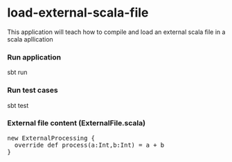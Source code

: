 # load-external-scala-file
This application will teach how to compile and load an external scala file in a scala apllication

### Run application
sbt run

### Run test cases
sbt test

### External file content (ExternalFile.scala)
<pre>
new ExternalProcessing {
  override def process(a:Int,b:Int) = a + b
}
</pre>
